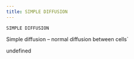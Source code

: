 ```yaml
---
title: SIMPLE DIFFUSION
---
```

`SIMPLE DIFFUSION`

Simple diffusion – normal diffusion between cells`

undefined